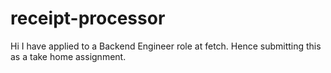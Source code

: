 # receipt-processor

Hi 
I have applied to a Backend Engineer role at fetch. Hence submitting this as a take home assignment.
